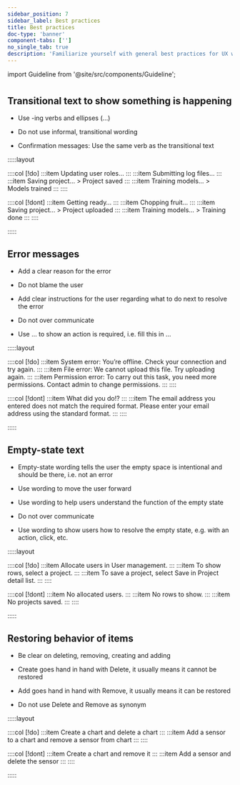 ```yaml
---
sidebar_position: 7
sidebar_label: Best practices
title: Best practices
doc-type: 'banner'
component-tabs: ['']
no_single_tab: true
description: 'Familiarize yourself with general best practices for UX writing to maintain consistency and clarity across all your content. This section offers overarching guidelines that apply to various aspects of UX writing.'
---
```


import Guideline from '@site/src/components/Guideline';

#

## Transitional text to show something is happening

- Use -ing verbs and ellipses (…)

- Do not use informal, transitional wording

- Confirmation messages: Use the same verb as the transitional text

:::::layout

::::col
[!do]
:::item
Updating user roles…
:::
:::item
Submitting log files…
:::
:::item
Saving project… > Project saved
:::
:::item
Training models… > Models trained
:::
::::

::::col
[!dont]
:::item
Getting ready…
:::
:::item
Chopping fruit…
:::
:::item
Saving project… > Project uploaded
:::
:::item
Training models… > Training done
:::
::::

:::::

## Error messages

- Add a clear reason for the error

- Do not blame the user

- Add clear instructions for the user regarding what to do next to resolve the error

- Do not over communicate

- Use … to show an action is required, i.e. fill this in …

:::::layout

::::col
[!do]
:::item
System error: You’re offline. Check your connection and try again.
:::
:::item
File error: We cannot upload this file. Try uploading again.
:::
:::item
Permission error: To carry out this task, you need more permissions. Contact admin to change permissions.
:::
::::

::::col
[!dont]
:::item
What did you do!?
:::
:::item
The email address you entered does not match the required format. Please enter your email address using the standard format.
:::
::::

:::::

## Empty-state text

- Empty-state wording tells the user the empty space is intentional and should be there, i.e. not an error

- Use wording to move the user forward

- Use wording to help users understand the function of the empty state

- Do not over communicate

- Use wording to show users how to resolve the empty state, e.g. with an action, click, etc.

:::::layout

::::col
[!do]
:::item
Allocate users in User management.
:::
:::item
To show rows, select a project.
:::
:::item
To save a project, select Save in Project detail list.
:::
::::

::::col
[!dont]
:::item
No allocated users.
:::
:::item
No rows to show.
:::
:::item
No projects saved.
:::
::::

:::::

## Restoring behavior of items

- Be clear on deleting, removing, creating and adding

- Create goes hand in hand with Delete, it usually means it cannot be restored

- Add goes hand in hand with Remove, it usually means it can be restored

- Do not use Delete and Remove as synonym

:::::layout

::::col
[!do]
:::item
Create a chart and delete a chart
:::
:::item
Add a sensor to a chart and remove a sensor from chart
:::
::::

::::col
[!dont]
:::item
Create a chart and remove it
:::
:::item
Add a sensor and delete the sensor
:::
::::

:::::
